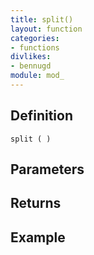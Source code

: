 ```yaml
---
title: split()
layout: function
categories:
- functions
divlikes:
- bennugd
module: mod_
---
```


## Definition

    split ( )

## Parameters

## Returns

## Example
